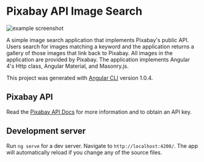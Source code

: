 # Pixabay API Image Search

![example screenshot](http://wesdoyle.net/content/images/2017/06/ng-pixabay-api-screenshot.PNG)

A simple image search application that implements Pixabay's public API.  Users search for images matching a keyword and the application returns a gallery of those images that link back to Pixabay.  All images in the application are provided by Pixabay. The application implements Angular 4's Http class, Angular Material, and Masonry.js.


This project was generated with [Angular CLI](https://github.com/angular/angular-cli) version 1.0.4.

## Pixabay API

Read the [Pixabay API Docs](https://pixabay.com/api/docs/) for more information and to obtain an API key.

## Development server

Run `ng serve` for a dev server. Navigate to `http://localhost:4200/`. The app will automatically reload if you change any of the source files.
